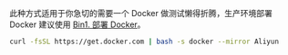 此种方式适用于你急切的需要一个 Docker 做测试懒得折腾，生产环境部署 Docker 建议使用 [Bin1. 部署 Docker](Bin1.%20部署%20Docker.md)。
```bash
curl -fsSL https://get.docker.com | bash -s docker --mirror Aliyun
```